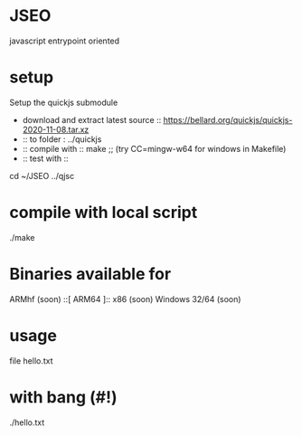 # JSEO
javascript entrypoint oriented

# setup
Setup the quickjs submodule
- download and extract latest source ::
https://bellard.org/quickjs/quickjs-2020-11-08.tar.xz
- :: to folder : ../quickjs
- :: compile with :: make ;;
(try CC=mingw-w64 for windows in Makefile)
- :: test with :: 

cd ~/JSEO
../qjsc 


# compile with local script
./make

# Binaries available for
ARMhf (soon) 
::[ ARM64 ]:: 
x86 (soon) 
Windows 32/64 (soon)

# usage
file hello.txt

# with bang (#!)
./hello.txt

